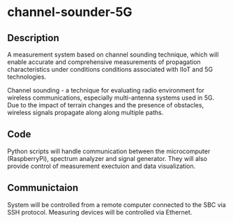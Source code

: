 # channel-sounder-5G



## Description

A measurement system based on channel sounding technique,
which will enable accurate and comprehensive measurements of propagation characteristics under conditions conditions associated with IIoT and 5G technologies. 


Channel sounding - a technique for evaluating radio environment for wireless communications, especially multi-antenna systems
used in 5G. Due to the impact of terrain changes and the presence of obstacles, wireless signals propagate along along multiple paths. 

## Code

Python scripts will handle communication between the microcomputer (RaspberryPi), spectrum analyzer and signal generator.
They will also provide control of measurement exectuion and data visualization.

## Communictaion 

System will be controlled from a remote computer connected to the SBC via SSH protocol. Measuring devices will be controlled via Ethernet.

